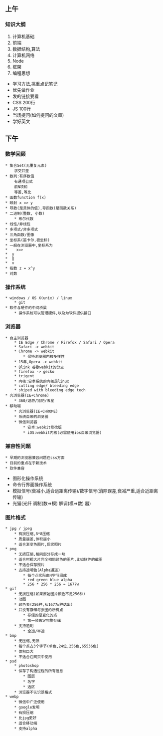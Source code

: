 ## 上午

### 知识大纲
1. 计算机基础
2. 前端
3. 数据结构,算法
4. 计算机网络
5. Node
6. 框架
7. 编程思想

* 学习方法,挑重点记笔记
* 优先做作业
* 发的链接要看
* CSS 200行
* JS 100行
* 当场提问(如何提问的文章)
* 学好英文

## 下午

### 数学回顾
    * 集合Set(无重复元素)
        求交并差
    * 数列:有序数值
        有通项公式
        前N项和
        等差,等比
    * 函数function f(x)
    * 映射 x => y
    * 导数(是具体的值),导函数(是函数关系)
    * 二进制(整数, 小数)
        * 布尔代数
    * 线性/非线性
    * 多项式/非多项式
    * 三角函数/图像
    * 坐标系(笛卡尔,极坐标)
    * 一般在浏览器中,坐标系为
    *    x=>
    *  y
    *  ‖
    *  v
    * 指数 z = x^y
    * 对数

### 操作系统
    * windows / OS X(unix) / linux
        * git
    * 软件与硬件的中间桥梁
        * 操作系统可以管理硬件,以及为软件提供接口

### 浏览器
    * 自主浏览器
        * IE Edge / Chrome / Firefox / Safari / Opera
        * Safari -> webkit
        * Chrome -> webkit
            * 保持浏览器内核多样性
        * 15年,Opera -> webkit
        * Blink 谷歌webkit的分支
        * firefox -> gecko
        * trigent
        * 内核:安卓系统的内核是linux
        * cutting edge/ bleeding edge
        * shiped with bleeding edge tech
    * 壳浏览器(IE+Chrome)
        * 360/遨游/猎豹/五星
    * 移动端
        * 壳浏览器(IE+CHROME)
        * 系统自带的浏览器
        * 微信浏览器
            * 安卓:webkit修改版
            * iOS:webkit内核(必需使用ios自带浏览器)

### 兼容性问题
    * 早期的浏览器兼容问题在css方面
    * 目前的重点在于新技术
    * 软件兼容
    
* 图形化操作系统
* 命令行界面操作系统
* 模拟信号(衰减小,适合远距离传输)/数字信号(消除误差,衰减严重,适合近距离传输)
* 光猫(光纤 调制(数=>模) 解调(模=>数) 器)

### 图片格式
    * jpg / jpeg
        * 有损压缩,8*8压缩
        * 质量越差,体积越小
        * 适合渐变色图片,现实照片
    * png 
        * 无损压缩,相同部分存成一块
        * 适合村粗大片完全相同颜色的图片,比如软件的截图
        * 不适合保存照片
        * 支持透明色(Alpha通道)
            * 每个点实际由4字节组成
            * red green blue alpha
            * 256 * 256 * 256 = 1677w
    * gif
        * 无损压缩(如果原始图片颜色不足256种)
        * 动图
        * 颜色表(256种,从1677w种选出)
        * 并没有存储每张图的所有点
            * 存储的是变化的点
            * 第一帧肯定完整存储
        * 支持透明
            * 全透/半透
    * bmp
        * 无压缩,无损
        * 每个点占3个字节(单色,24位,256色,65536色)
        * 体积巨大
        * 不适合在网页中使用
    * psd
        * photoshop
        * 保存了构造过程的所有信息
            * 图层
            * 名字
            * 选区
        * 浏览器不认识该格式
    * webp
        * 微信中广泛使用
        * google发明
        * 有损压缩
        * 比jpg更好
        * 适合移动端
        * 支持alpha